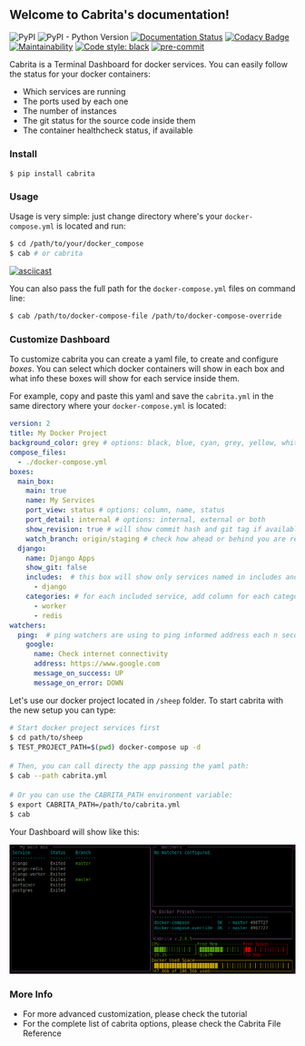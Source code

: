 ## Welcome to Cabrita's documentation!

![PyPI](https://img.shields.io/pypi/v/cabrita.svg)
![PyPI - Python Version](https://img.shields.io/pypi/pyversions/cabrita.svg)
[![Documentation Status](https://readthedocs.org/projects/cabrita/badge/?version=latest)](https://cabrita.readthedocs.io/en/latest/?badge=latest)
[![Codacy Badge](https://api.codacy.com/project/badge/Grade/ea94adacb6664984916474a909c4c4e4)](https://www.codacy.com/app/chrismaille/cabrita?utm_source=github.com&amp;utm_medium=referral&amp;utm_content=chrismaille/cabrita&amp;utm_campaign=Badge_Grade)
[![Maintainability](https://api.codeclimate.com/v1/badges/3475b300e01e18d8c9e8/maintainability)](https://codeclimate.com/github/chrismaille/cabrita/maintainability)
[![Code style: black](https://img.shields.io/badge/code%20style-black-000000.svg)](https://github.com/psf/black)
[![pre-commit](https://img.shields.io/badge/pre--commit-enabled-brightgreen?logo=pre-commit&logoColor=white)](https://github.com/pre-commit/pre-commit)

Cabrita is a Terminal Dashboard for docker services. You can easily
follow the status for your docker containers:

* Which services are running
* The ports used by each one
* The number of instances
* The git status for the source code inside them
* The container healthcheck status, if available

### Install

```shell
$ pip install cabrita
```

### Usage

Usage is very simple: just change directory where's your
`docker-compose.yml` is located and run:

```bash
$ cd /path/to/your/docker_compose
$ cab # or cabrita
```

[![asciicast](https://asciinema.org/a/Z31bttxgBe4JhuyBPvLYomoqc.svg)](https://asciinema.org/a/Z31bttxgBe4JhuyBPvLYomoqc)

You can also pass the full path for the `docker-compose.yml` files on
command line:

```bash
$ cab /path/to/docker-compose-file /path/to/docker-compose-override
```

### Customize Dashboard

To customize cabrita you can create a yaml file, to create and configure
_boxes_. You can select which docker containers will show in each box
and what info these boxes will show for each service inside them.

For example, copy and paste this yaml and save the `cabrita.yml` in the
same directory where your `docker-compose.yml` is located:

```yaml
version: 2
title: My Docker Project
background_color: grey # options: black, blue, cyan, grey, yellow, white
compose_files:
  - ./docker-compose.yml
boxes:
  main_box:
    main: true
    name: My Services
    port_view: status # options: column, name, status
    port_detail: internal # options: internal, external or both
    show_revision: true # will show commit hash and git tag if available
    watch_branch: origin/staging # check how ahead or behind you are regard this branch
  django:
    name: Django Apps
    show_git: false
    includes:  # this box will show only services named in includes and categories options
      - django
    categories: # for each included service, add column for each category below
      - worker
      - redis
watchers:
  ping:  # ping watchers are using to ping informed address each n seconds.
    google:
      name: Check internet connectivity
      address: https://www.google.com
      message_on_success: UP
      message_on_error: DOWN
```

Let's use our docker project located in `/sheep` folder. To start
cabrita with the new setup you can type:

```bash
# Start docker project services first
$ cd path/to/sheep
$ TEST_PROJECT_PATH=$(pwd) docker-compose up -d

# Then, you can call directy the app passing the yaml path:
$ cab --path cabrita.yml

# Or you can use the CABRITA_PATH environment variable:
$ export CABRITA_PATH=/path/to/cabrita.yml
$ cab
```

Your Dashboard will show like this:

![Image](docs/assets/c1.png)

### More Info

- For more advanced customization, please check the tutorial
- For the complete list of cabrita options, please check the Cabrita
  File Reference
